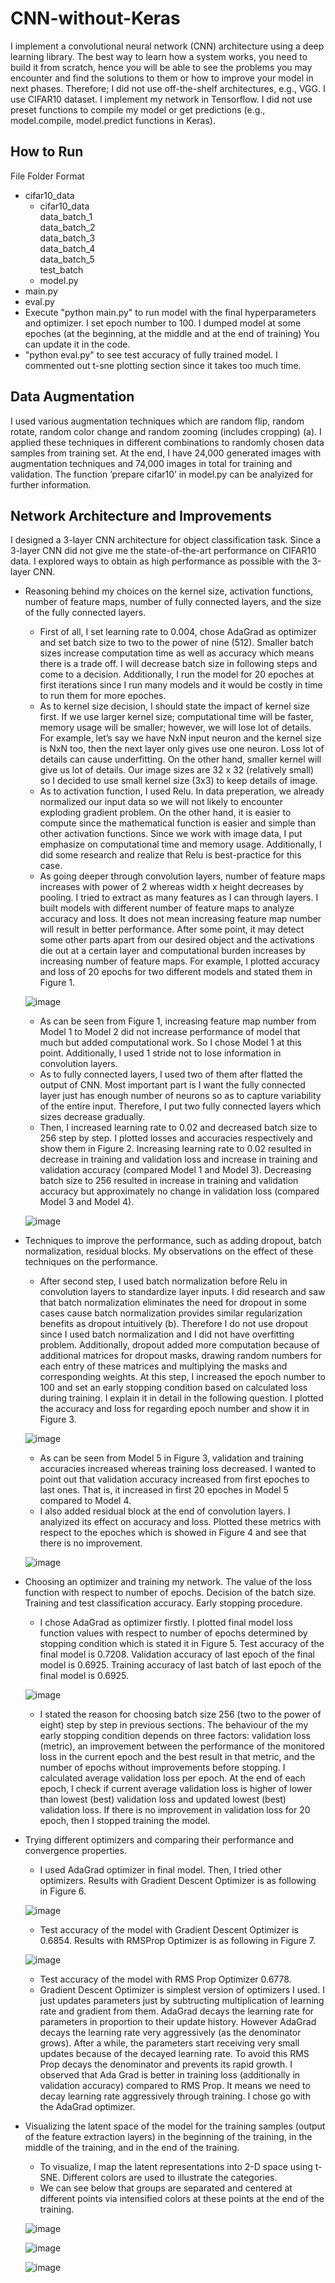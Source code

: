 # CNN-without-Keras

I implement a convolutional neural network (CNN) architecture using a deep learning library. The best way to learn how a system works, you need to build it from scratch, hence you will be able to see the problems you may encounter and find the solutions to them or how to improve your model in next phases. Therefore; I did not use off-the-shelf architectures, e.g., VGG. I use CIFAR10 dataset. I implement my network in Tensorflow. I did not use preset functions to compile my model or get predictions (e.g., model.compile, model.predict functions in Keras). 

## How to Run
File Folder Format
  * cifar10_data
    * cifar10_data <br/>
          data_batch_1 <br/>
		      data_batch_2 <br/>
		      data_batch_3 <br/>
		      data_batch_4 <br/>
		      data_batch_5 <br/>
		      test_batch <br/>
	* model.py
  * main.py
  * eval.py
* Execute "python main.py" to run model with the final hyperparameters and optimizer. I set epoch number to 100. I dumped model at some epoches (at the beginning, at the middle and at the end of training) You can update it in the code.
* "python eval.py" to see test accuracy of fully trained model. I commented out t-sne plotting section since it takes too much time.

## Data Augmentation
I used various augmentation techniques which are random flip, random rotate, random color change and random zooming (includes cropping) (a). I applied these techniques in different combinations to randomly chosen data samples from training set. At the end, I have 24,000 generated images with augmentation techniques and 74,000 images in total for training and validation. The function ’prepare cifar10’ in model.py can be analyized for further information.

## Network Architecture and Improvements
I designed a 3-layer CNN architecture for object classification task. Since a 3-layer CNN did not give me the state-of-the-art performance on CIFAR10 data. I explored ways to obtain as high performance as possible with the 3-layer CNN.

* Reasoning behind my choices on the kernel size, activation functions, number of feature maps, number of fully connected layers, and the size of the fully connected layers.
  * First of all, I set learning rate to 0.004, chose AdaGrad as optimizer and set batch size to two to the power of nine (512). Smaller batch sizes increase computation time as well as accuracy which means there is a trade off. I will decrease batch size in following steps and come to a decision. Additionally, I run the model for 20 epoches at first iterations since I run many models and it would be costly in time to run them for more epoches.
  * As to kernel size decision, I should state the impact of kernel size first. If we use larger kernel size; computational time will be faster, memory usage will be smaller; however, we will lose lot of details. For example, let’s say we have NxN input neuron and the kernel size is NxN too, then the next layer only gives use one neuron. Loss lot of details can cause underfitting. On the other hand, smaller kernel will give us lot of details. Our image sizes are 32 x 32 (relatively small) so I decided to use small kernel size (3x3) to keep details of image.
  * As to activation function, I used Relu. In data preperation, we already normalized our input data so we will not likely to encounter exploding gradient problem. On the other hand, it is easier to compute since the mathematical function is easier and simple than other activation functions. Since we work with image data, I put emphasize on computational time and memory usage. Additionally, I did some research and realize that Relu is best-practice for this case.
  * As going deeper through convolution layers, number of feature maps increases with power of 2 whereas width x height decreases by pooling. I tried to extract as many features as I can through layers. I built models with different number of feature maps to analyze accuracy and loss. It does not mean increasing feature map number will result in better performance. After some point, it may detect some other parts apart from our desired object and the activations die out at a certain layer and computational burden increases by increasing number of feature maps. For example, I plotted accuracy and loss of 20 epochs for two different models and stated them in Figure 1.
  
  ![image](https://user-images.githubusercontent.com/53811688/124983858-30229180-e041-11eb-942e-b70152d0547f.png)
  
  * As can be seen from Figure 1, increasing feature map number from Model 1 to Model 2 did not increase performance of model that much but added computational work. So I chose Model 1 at this point. Additionally, I used 1 stride not to lose information in convolution layers.
  * As to fully connected layers, I used two of them after flatted the output of CNN. Most important part is I want the fully connected layer just has enough number
of neurons so as to capture variability of the entire input. Therefore, I put two fully connected layers which sizes decrease gradually.
  * Then, I increased learning rate to 0.02 and decreased batch size to 256 step by step. I plotted losses and accuracies respectively and show them in Figure 2. Increasing learning rate to 0.02 resulted in decrease in training and validation loss and increase in training and validation accuracy (compared Model 1 and Model 3). Decreasing batch size to 256 resulted in increase in training and validation accuracy but approximately no change in validation loss (compared Model 3 and Model 4).

  ![image](https://user-images.githubusercontent.com/53811688/124984052-6e1fb580-e041-11eb-880d-8f3a9e5825b6.png)

* Techniques to improve the performance, such as adding dropout, batch normalization, residual blocks. My observations on the effect of these techniques on the performance.
  *  After second step, I used batch normalization before Relu in convolution layers to standardize layer inputs. I did research and saw that batch normalization
eliminates the need for dropout in some cases cause batch normalization provides similar regularization benefits as dropout intuitively (b). Therefore I do not use
dropout since I used batch normalization and I did not have overfitting problem. Additionally, dropout added more computation because of additional matrices
for dropout masks, drawing random numbers for each entry of these matrices and multiplying the masks and corresponding weights. At this step, I increased the
epoch number to 100 and set an early stopping condition based on calculated loss during training. I explain it in detail in the following question. I plotted the
accuracy and loss for regarding epoch number and show it in Figure 3.

  ![image](https://user-images.githubusercontent.com/53811688/124984237-a0c9ae00-e041-11eb-87b1-b9a58e072ed7.png)

  * As can be seen from Model 5 in Figure 3, validation and training accuracies increased whereas training loss decreased. I wanted to point out that validation accuracy increased from first epoches to last ones. That is, it increased in first 20 epoches in Model 5 compared to Model 4.
  * I also added residual block at the end of convolution layers. I analyized its effect on accuracy and loss. Plotted these metrics with respect to the epoches which is
showed in Figure 4 and see that there is no improvement.

  ![image](https://user-images.githubusercontent.com/53811688/124984354-c951a800-e041-11eb-9ecc-b73bfa1562ae.png)

* Choosing an optimizer and training my network. The value of the loss function with respect to number of epochs. Decision of the batch size. Training and
test classification accuracy. Early stopping procedure.
  * I chose AdaGrad as optimizer firstly. I plotted final model loss function values with respect to number of epochs determined by stopping condition which is stated it in Figure 5. Test accuracy of the final model is 0.7208. Validation accuracy of last epoch of the final model is 0.6925. Training accuracy of last batch of last epoch of the final model is 0.6925.
  
  ![image](https://user-images.githubusercontent.com/53811688/124984536-0322ae80-e042-11eb-9df5-90e264450e93.png)

  * I stated the reason for choosing batch size 256 (two to the power of eight) step by step in previous sections. The behaviour of the my early stopping condition depends on
three factors: validation loss (metric), an improvement between the performance of the monitored loss in the current epoch and the best result in that metric, and the number
of epochs without improvements before stopping. I calculated average validation loss per epoch. At the end of each epoch, I check if current average validation loss is higher
of lower than lowest (best) validation loss and updated lowest (best) validation loss. If there is no improvement in validation loss for 20 epoch, then I stopped training the
model.

* Trying different optimizers and comparing their performance and convergence properties.
  *  I used AdaGrad optimizer in final model. Then, I tried other optimizers. Results with Gradient Descent Optimizer is as following in Figure 6.
  
  ![image](https://user-images.githubusercontent.com/53811688/124984719-3cf3b500-e042-11eb-8bb2-a6ab0193ed2a.png)

  * Test accuracy of the model with Gradient Descent Optimizer is 0.6854. Results with RMSProp Optimizer is as following in Figure 7.
  
  ![image](https://user-images.githubusercontent.com/53811688/124984789-5268df00-e042-11eb-8b9f-39a915dfd926.png)

  * Test accuracy of the model with RMS Prop Optimizer 0.6778.
  * Gradient Descent Optimizer is simplest version of optimizers I used. I just updates parameters just by subtructing multiplication of learning rate and gradient from them.
AdaGrad decays the learning rate for parameters in proportion to their update history. However AdaGrad decays the learning rate very aggressively (as the denominator grows). After a while, the parameters start receiving very small updates because of the decayed learning rate. To avoid this RMS Prop decays the denominator and prevents its rapid growth. I observed that Ada Grad is better in training loss (additionally in validation accuracy) compared to RMS Prop. It means we need to decay learning rate aggressively through training. I chose go with the AdaGrad optimizer.

* Visualizing the latent space of the model for the training samples (output of the feature extraction layers) in the beginning of the training, in the middle of the training, and in the end of the training. 
  * To visualize, I map the latent representations into 2-D space using t-SNE. Different colors are used to illustrate the categories.
  * We can see below that groups are separated and centered at different points via intensified colors at these points at the end of the training.

  ![image](https://user-images.githubusercontent.com/53811688/124985054-a378d300-e042-11eb-9a92-895769862deb.png)

  ![image](https://user-images.githubusercontent.com/53811688/124985087-affd2b80-e042-11eb-9790-9bb683559f2e.png)

  ![image](https://user-images.githubusercontent.com/53811688/124985122-bb505700-e042-11eb-9dd3-fbd2c982749d.png)



  
  
  
  
  
  
  
  
  
  
  
  




